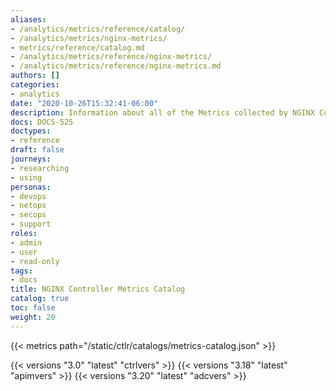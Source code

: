 ```yaml
---
aliases:
- /analytics/metrics/reference/catalog/
- /analytics/metrics/nginx-metrics/
- metrics/reference/catalog.md
- /analytics/metrics/reference/nginx-metrics/
- /analytics/metrics/reference/nginx-metrics.md
authors: []
categories:
- analytics
date: "2020-10-26T15:32:41-06:00"
description: Information about all of the Metrics collected by NGINX Controller Agent.
docs: DOCS-525
doctypes:
- reference
draft: false
journeys:
- researching
- using
personas:
- devops
- netops
- secops
- support
roles:
- admin
- user
- read-only
tags:
- docs
title: NGINX Controller Metrics Catalog
catalog: true
toc: false
weight: 20
---
```


{{< metrics path="/static/ctlr/catalogs/metrics-catalog.json" >}}

{{< versions "3.0" "latest" "ctrlvers" >}}
{{< versions "3.18" "latest" "apimvers" >}}
{{< versions "3.20" "latest" "adcvers" >}}